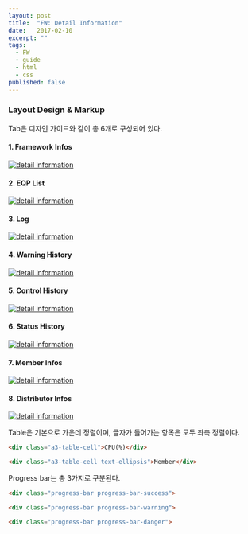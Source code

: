```yaml
---
layout: post
title:  "FW: Detail Information"
date:   2017-02-10
excerpt: ""
tags:
  - FW
  - guide
  - html
  - css
published: false
---
```


### Layout Design & Markup

Tab은 디자인 가이드와 같이 총 6개로 구성되어 있다.

#### 1. Framework Infos

<a href="{{ site.url }}/images/works/20170210/image-1.jpg"><img src="{{ site.url }}/images/works/20170210/image-1.jpg" alt="detail information"></a>

#### 2. EQP List

<a href="{{ site.url }}/images/works/20170210/image-2.jpg"><img src="{{ site.url }}/images/works/20170210/image-2.jpg" alt="detail information"></a>

#### 3. Log

<a href="{{ site.url }}/images/works/20170210/image-3.jpg"><img src="{{ site.url }}/images/works/20170210/image-3.jpg" alt="detail information"></a>

#### 4. Warning History

<a href="{{ site.url }}/images/works/20170210/image-4.jpg"><img src="{{ site.url }}/images/works/20170210/image-4.jpg" alt="detail information"></a>

#### 5. Control History

<a href="{{ site.url }}/images/works/20170210/image-5.jpg"><img src="{{ site.url }}/images/works/20170210/image-5.jpg" alt="detail information"></a>

#### 6. Status History

<a href="{{ site.url }}/images/works/20170210/image-6.jpg"><img src="{{ site.url }}/images/works/20170210/image-6.jpg" alt="detail information"></a>

#### 7. Member Infos

<a href="{{ site.url }}/images/works/20170210/image-7.jpg"><img src="{{ site.url }}/images/works/20170210/image-7.jpg" alt="detail information"></a>

#### 8. Distributor Infos

<a href="{{ site.url }}/images/works/20170210/image-8.jpg"><img src="{{ site.url }}/images/works/20170210/image-8.jpg" alt="detail information"></a>
<br>

Table은 기본으로 가운데 정렬이며, 글자가 들어가는 항목은 모두 좌측 정렬이다.

```html
<div class="a3-table-cell">CPU(%)</div>

<div class="a3-table-cell text-ellipsis">Member</div>
```

Progress bar는 총 3가지로 구분된다.

```html
<div class="progress-bar progress-bar-success">

<div class="progress-bar progress-bar-warning">

<div class="progress-bar progress-bar-danger">
```